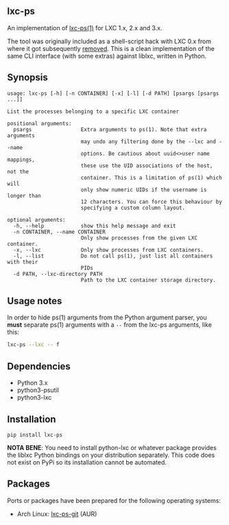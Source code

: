 ## lxc-ps

An implementation of [lxc-ps(1)](https://linux.die.net/man/1/lxc-ps) for LXC 1.x, 2.x and 3.x.

The tool was originally included as a shell-script hack with LXC 0.x
from where it got subsequently [removed](https://github.com/lxc/lxc/commit/7f12cae956c003445e6ee182b414617b52532af6).
This is a clean implementation of the same CLI interface (with some extras)
against liblxc, written in Python.

## Synopsis

```
usage: lxc-ps [-h] [-n CONTAINER] [-x] [-l] [-d PATH] [psargs [psargs ...]]

List the processes belonging to a specific LXC container

positional arguments:
  psargs                Extra arguments to ps(1). Note that extra arguments
                        may undo any filtering done by the --lxc and --name
                        options. Be cautious about uuid<>user name mappings,
                        these use the UID associations of the host, not the
                        container. This is a limitation of ps(1) which will
                        only show numeric UIDs if the username is longer than
                        12 characters. You can force this behaviour by
                        specifying a custom column layout.

optional arguments:
  -h, --help            show this help message and exit
  -n CONTAINER, --name CONTAINER
                        Only show processes from the given LXC container.
  -x, --lxc             Only show processes from LXC containers.
  -l, --list            Do not call ps(1), just list all containers with their
                        PIDs
  -d PATH, --lxc-directory PATH
                        Path to the LXC container storage directory.
```

## Usage notes

In order to hide ps(1) arguments from the Python argument parser, you
**must** separate ps(1) arguments with a `--` from the lxc-ps arguments,
like this:

```sh
lxc-ps --lxc -- f
```

## Dependencies

 * Python 3.x
 * python3-psutil
 * python3-lxc

## Installation

```
pip install lxc-ps
```

**NOTA BENE**: You need to install python-lxc or whatever package provides
the liblxc Python bindings on your distribution separately. This code
does not exist on PyPi so its installation cannot be automated.

## Packages

Ports or packages have been prepared for the following operating
systems:

 * Arch Linux: [lxc-ps-git](https://aur.archlinux.org/packages/lxc-ps-git) (AUR)
